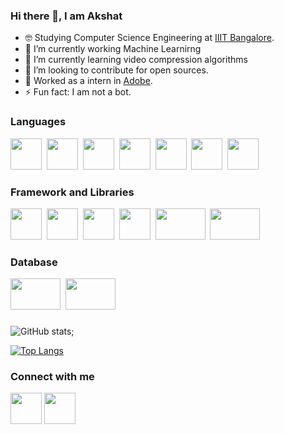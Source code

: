 ### Hi there 👋, I am Akshat


- 🤓 Studying Computer Science Engineering at [IIIT Bangalore](https://www.iiitb.ac.in/). 
- 🔭 I’m currently working Machine Learnirng
- 🌱 I’m currently learning video compression algorithms
- 🤔 I’m looking to contribute for open sources.
- 💼 Worked as a intern in [Adobe](adobe.com/in/).
- ⚡ Fun fact: I am not a bot.

### Languages 
<img height = 50 width = 50 src="https://img.icons8.com/color/48/000000/c-programming.png"/>&nbsp;
<img height = 50 width = 50 src="https://img.icons8.com/color/48/000000/c-plus-plus-logo.png"/>&nbsp;
<img height = 50 width = 50 src="https://img.icons8.com/color/48/000000/python--v2.png"/>&nbsp;
<img height = 50 width = 50 src="https://img.icons8.com/color/48/000000/java-coffee-cup-logo--v2.png"/>&nbsp;
<img height = 50 width = 50 src="https://img.icons8.com/color/48/000000/javascript--v2.png"/>&nbsp;
<img height = 50 width = 50 src="https://img.icons8.com/color/48/000000/html-5--v1.png"/>&nbsp;
<img height = 50 width = 50 src="https://img.icons8.com/color/48/000000/css3.png"/>


### Framework and Libraries
<img height = 50 width = 50 src="https://img.icons8.com/color/48/000000/opencv.png"/>&nbsp;
<img height = 50 width = 50 src="https://img.icons8.com/ultraviolet/48/000000/react--v2.png"/>&nbsp;
<img height = 50 width = 50 src="https://img.icons8.com/color/48/000000/nodejs.png"/>&nbsp;
<img height = 50 width = 50 src="https://img.icons8.com/color/48/000000/spring-logo.png"/>&nbsp;
<img height = 50 width = 80 src="https://www.onlogic.com/company/io-hub/wp-content/uploads/2013/07/socket-io-logo.jpg" />&nbsp;
<img height = 50 width = 80 src="https://athulmr.com/fastest-way-to-create-rest-api-for-crud-operations/rest-api-crud-operations_l.webp" />


### Database
<img height = 50 width = 80 src="https://d1.awsstatic.com/asset-repository/products/amazon-rds/1024px-MySQL.ff87215b43fd7292af172e2a5d9b844217262571.png" />&nbsp;
<img height = 50 width = 80 src="https://ubiq.co/database-blog/wp-content/uploads/2020/10/mysql-workbench-alternatives.png" />
### 

![GitHub stats](https://github-readme-stats.vercel.app/api?username=AkshatGarg-bot&show_icons=true&theme=dark);

[![Top Langs](https://github-readme-stats.vercel.app/api/top-langs/?username=AkshatGarg-bot)](https://github.com/AkshatGarg-bot/github-readme-stats)


<!--  <img height="180em" src="https://github-readme-stats.vercel.app/api?username=AkshatGarg-bot&include_all_commits=true&show_icons=true&bg_color=70,36D1DC,5B86E5&title_color=fff&text_color=fff&icon_color=fff"/>

<img height="180em" src="https://github-readme-stats.vercel.app/api/top-langs/?username=AkshatGarg-bot&layout=compact&bg_color=30,36D1DC,5B86E5&title_color=fff&text_color=fff" />
-->
### Connect with me
<a href="https://github.com/AkshatGarg-bot"><img height = 50 src="https://img.icons8.com/nolan/50/github.png"/></a>
<a href="https://www.instagram.com/krazy_someone/"><img height = 50 src = "https://img.icons8.com/color/48/000000/instagram-new--v2.png" /></a>

